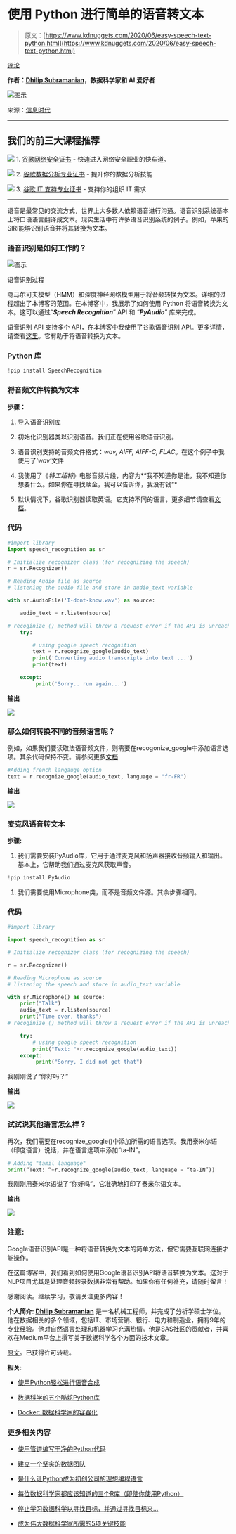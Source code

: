 # 使用 Python 进行简单的语音转文本

> 原文：[https://www.kdnuggets.com/2020/06/easy-speech-text-python.html](https://www.kdnuggets.com/2020/06/easy-speech-text-python.html)

[评论](#comments)

**作者：[Dhilip Subramanian](https://medium.com/@sdhilip)，数据科学家和 AI 爱好者**

![图示](../Images/a30f06b1ad8953bb26c438e83717c5ae.png)

来源：[信息时代](https://www.information-age.com/think-you-speak-voice-recognition-replacing-password-123461752/)

* * *

## 我们的前三大课程推荐

![](../Images/0244c01ba9267c002ef39d4907e0b8fb.png) 1\. [谷歌网络安全证书](https://www.kdnuggets.com/google-cybersecurity) - 快速进入网络安全职业的快车道。

![](../Images/e225c49c3c91745821c8c0368bf04711.png) 2\. [谷歌数据分析专业证书](https://www.kdnuggets.com/google-data-analytics) - 提升你的数据分析技能

![](../Images/0244c01ba9267c002ef39d4907e0b8fb.png) 3\. [谷歌 IT 支持专业证书](https://www.kdnuggets.com/google-itsupport) - 支持你的组织 IT 需求

* * *

语音是最常见的交流方式，世界上大多数人依赖语音进行沟通。语音识别系统基本上将口语语言翻译成文本。现实生活中有许多语音识别系统的例子。例如，苹果的SIRI能够识别语音并将其转换为文本。

### 语音识别是如何工作的？

![图示](../Images/c57d5d8d89f198efe9926af481f3af4b.png)

语音识别过程

隐马尔可夫模型（HMM）和深度神经网络模型用于将音频转换为文本。详细的过程超出了本博客的范围。在本博客中，我展示了如何使用 Python 将语音转换为文本。这可以通过“***Speech Recognition***” API 和 “***PyAudio***” 库来完成。

语音识别 API 支持多个 API，在本博客中我使用了谷歌语音识别 API。更多详情，请查看[这里](https://pypi.org/project/SpeechRecognition/)。它有助于将语音转换为文本。

### Python 库

```py
!pip install SpeechRecognition
```

### 将音频文件转换为文本

**步骤：**

1.  导入语音识别库

1.  初始化识别器类以识别语音。我们正在使用谷歌语音识别。

1.  语音识别支持的音频文件格式：*wav, AIFF, AIFF-C, FLAC*。在这个例子中我使用了‘*wav*’文件

1.  我使用了《*特工绍特*》电影音频片段，内容为*“我不知道你是谁，我不知道你想要什么。如果你在寻找赎金，我可以告诉你，我没有钱”*

1.  默认情况下，谷歌识别器读取英语。它支持不同的语言，更多细节请查看[文档](https://cloud.google.com/speech-to-text/docs/languages)。

### 代码

```py
#import library
import speech_recognition as sr

# Initialize recognizer class (for recognizing the speech)
r = sr.Recognizer()

# Reading Audio file as source
# listening the audio file and store in audio_text variable

with sr.AudioFile('I-dont-know.wav') as source:

    audio_text = r.listen(source)

# recoginize_() method will throw a request error if the API is unreachable, hence using exception handling
    try:

        # using google speech recognition
        text = r.recognize_google(audio_text)
        print('Converting audio transcripts into text ...')
        print(text)

    except:
         print('Sorry.. run again...')
```

**输出**

![](../Images/d49c80155b13b95b5b8bb4c8f5dd0999.png)

### 那么如何转换不同的音频语言呢？

例如，如果我们要读取法语音频文件，则需要在recogonize_google中添加语言选项。其余代码保持不变。请参阅更多[文档](https://cloud.google.com/speech-to-text/docs/languages)

```py
#Adding french langauge option
text = r.recognize_google(audio_text, language = "fr-FR")
```

**输出**

![](../Images/718adb10c8fa0dbf7e0188d755ed0132.png)

### 麦克风语音转文本

**步骤:**

1.  我们需要安装PyAudio库，它用于通过麦克风和扬声器接收音频输入和输出。基本上，它帮助我们通过麦克风获取声音。

```py
!pip install PyAudio
```

1.  我们需要使用Microphone类，而不是音频文件源。其余步骤相同。

### 代码

```py
#import library

import speech_recognition as sr

# Initialize recognizer class (for recognizing the speech)

r = sr.Recognizer()

# Reading Microphone as source
# listening the speech and store in audio_text variable

with sr.Microphone() as source:
    print("Talk")
    audio_text = r.listen(source)
    print("Time over, thanks")
# recoginize_() method will throw a request error if the API is unreachable, hence using exception handling

    try:
        # using google speech recognition
        print("Text: "+r.recognize_google(audio_text))
    except:
         print("Sorry, I did not get that")
```

我刚刚说了“你好吗？”

**输出**

![](../Images/786f7591020b1a0e28019ccb51fae37d.png)

### 试试说其他语言怎么样？

再次，我们需要在recognize_google()中添加所需的语言选项。我用泰米尔语（印度语言）说话，并在语言选项中添加“ta-IN”。

```py
# Adding "tamil language"
print(“Text: “+r.recognize_google(audio_text, language = “ta-IN”))
```

我刚刚用泰米尔语说了“你好吗”，它准确地打印了泰米尔语文本。

**输出**

![](../Images/9e14e1d482ee77a779cf23b4b1928e09.png)

### 注意:

Google语音识别API是一种将语音转换为文本的简单方法，但它需要互联网连接才能操作。

在这篇博客中，我们看到如何使用Google语音识别API将语音转换为文本。这对于NLP项目尤其是处理音频转录数据非常有帮助。如果你有任何补充，请随时留言！

感谢阅读。继续学习，敬请关注更多内容！

**个人简介: [Dhilip Subramanian](https://medium.com/@sdhilip)** 是一名机械工程师，并完成了分析学硕士学位。他在数据相关的多个领域，包括IT、市场营销、银行、电力和制造业，拥有9年的专业经验。他对自然语言处理和机器学习充满热情。他是[SAS社区](https://communities.sas.com/t5/user/viewprofilepage/user-id/271305)的贡献者，并喜欢在Medium平台上撰写关于数据科学各个方面的技术文章。

[原文](https://towardsdatascience.com/easy-speech-to-text-with-python-3df0d973b426)。已获得许可转载。

**相关:**

+   [使用Python轻松进行语音合成](/2020/05/easy-text-speech-python.html)

+   [数据科学的五个酷炫Python库](/2020/04/five-cool-python-libraries-data-science.html)

+   [Docker: 数据科学家的容器化](/2020/06/docker-containerization-data-scientists.html)

### 更多相关内容

+   [使用管道编写干净的Python代码](https://www.kdnuggets.com/2021/12/write-clean-python-code-pipes.html)

+   [建立一个坚实的数据团队](https://www.kdnuggets.com/2021/12/build-solid-data-team.html)

+   [是什么让Python成为初创公司的理想编程语言](https://www.kdnuggets.com/2021/12/makes-python-ideal-programming-language-startups.html)

+   [每位数据科学家都应该知道的三个R库（即使你使用Python）](https://www.kdnuggets.com/2021/12/three-r-libraries-every-data-scientist-know-even-python.html)

+   [停止学习数据科学以寻找目标，并通过寻找目标来…](https://www.kdnuggets.com/2021/12/stop-learning-data-science-find-purpose.html)

+   [成为伟大数据科学家所需的5项关键技能](https://www.kdnuggets.com/2021/12/5-key-skills-needed-become-great-data-scientist.html)
